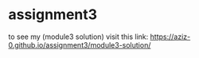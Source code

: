 # assignment3

to see my (module3 solution) visit this link: https://aziz-0.github.io/assignment3/module3-solution/
